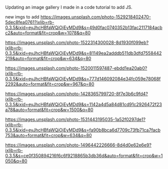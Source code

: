 Updating an image gallery I made in a code tutorial to add JS.



new imgs to add
https://images.unsplash.com/photo-1529218402470-5dec8fea0761?ixlib=rb-0.3.5&ixid=eyJhcHBfaWQiOjEyMDd9&s=49d0fac0740352b13fac2117184acbc2&auto=format&fit=crop&w=1078&q=80

https://images.unsplash.com/photo-1522314300028-8d1930f099eb?ixlib=rb-0.3.5&ixid=eyJhcHBfaWQiOjEyMDd9&s=81149ea2adddb511db3dfd7558442219&auto=format&fit=crop&w=634&q=80

https://images.unsplash.com/photo-1520011597487-ebdd1ea20ab0?ixlib=rb-0.3.5&ixid=eyJhcHBfaWQiOjEyMDd9&s=777d146092084e34fc059e78068f2292&auto=format&fit=crop&w=967&q=80

https://images.unsplash.com/photo-1428365799720-8f7e3b6c9fd4?ixlib=rb-0.3.5&ixid=eyJhcHBfaWQiOjEyMDd9&s=1142a4d5a84d81cd91c2926472f23a78&auto=format&fit=crop&w=1500&q=80

https://images.unsplash.com/photo-1531443195035-1a52f0297de1?ixlib=rb-0.3.5&ixid=eyJhcHBfaWQiOjEyMDd9&s=fa90b8bca6d7709c73fb71ca7facb753&auto=format&fit=crop&w=634&q=80

https://images.unsplash.com/photo-1496442226666-8d4d0e62e6e9?ixlib=rb-0.3.5&s=ce0f350894216f6c6f9218865b3db36d&auto=format&fit=crop&w=1050&q=80

